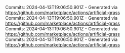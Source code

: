 Commits: 2024-04-13T19:06:50.901Z - Generated via https://github.com/marketplace/actions/artificial-grass
<br>
Commits: 2024-04-13T19:06:50.901Z - Generated via https://github.com/marketplace/actions/artificial-grass
<br>
Commits: 2024-04-13T19:06:50.901Z - Generated via https://github.com/marketplace/actions/artificial-grass
<br>
Commits: 2024-04-13T19:06:50.901Z - Generated via https://github.com/marketplace/actions/artificial-grass
<br>
